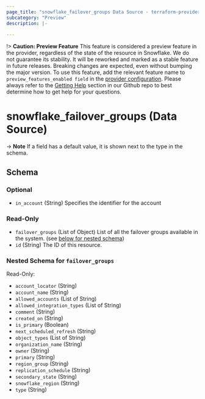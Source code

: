 ```yaml
---
page_title: "snowflake_failover_groups Data Source - terraform-provider-snowflake"
subcategory: "Preview"
description: |-
  
---
```


!> **Caution: Preview Feature** This feature is considered a preview feature in the provider, regardless of the state of the resource in Snowflake. We do not guarantee its stability. It will be reworked and marked as a stable feature in future releases. Breaking changes are expected, even without bumping the major version. To use this feature, add the relevant feature name to `preview_features_enabled field` in the [provider configuration](https://registry.terraform.io/providers/snowflakedb/snowflake/latest/docs#schema). Please always refer to the [Getting Help](https://github.com/snowflakedb/terraform-provider-snowflake?tab=readme-ov-file#getting-help) section in our Github repo to best determine how to get help for your questions.

# snowflake_failover_groups (Data Source)





-> **Note** If a field has a default value, it is shown next to the type in the schema.

<!-- schema generated by tfplugindocs -->
## Schema

### Optional

- `in_account` (String) Specifies the identifier for the account

### Read-Only

- `failover_groups` (List of Object) List of all the failover groups available in the system. (see [below for nested schema](#nestedatt--failover_groups))
- `id` (String) The ID of this resource.

<a id="nestedatt--failover_groups"></a>
### Nested Schema for `failover_groups`

Read-Only:

- `account_locator` (String)
- `account_name` (String)
- `allowed_accounts` (List of String)
- `allowed_integration_types` (List of String)
- `comment` (String)
- `created_on` (String)
- `is_primary` (Boolean)
- `next_scheduled_refresh` (String)
- `object_types` (List of String)
- `organization_name` (String)
- `owner` (String)
- `primary` (String)
- `region_group` (String)
- `replication_schedule` (String)
- `secondary_state` (String)
- `snowflake_region` (String)
- `type` (String)
